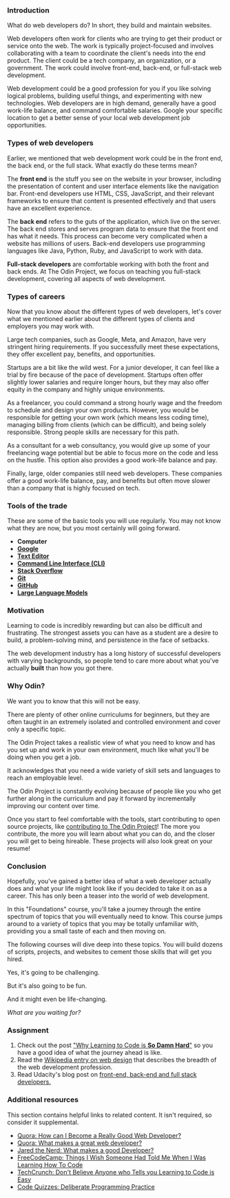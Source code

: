 ### Introduction

What do web developers do? In short, they build and maintain websites.

Web developers often work for clients who are trying to get their product or service onto the web.
The work is typically project-focused and involves collaborating with a team to coordinate the client's needs into the end product. The client could be a tech company, an organization, or a government. The work could involve front-end, back-end, or full-stack web development.

Web development could be a good profession for you if you like solving logical problems, building useful things, and experimenting with new technologies.
Web developers are in high demand, generally have a good work-life balance, and command comfortable salaries. Google your specific location to get a better sense of your local web development job opportunities.

### Types of web developers

Earlier, we mentioned that web development work could be in the front end, the back end, or the full stack. What exactly do these terms mean?

The **front end** is the stuff you see on the website in your browser, including the presentation of content and user interface elements like the navigation bar.
Front-end developers use HTML, CSS, JavaScript, and their relevant frameworks to ensure that content is presented effectively and that users have an excellent experience.

The **back end** refers to the guts of the application, which live on the server. The back end stores and serves program data to ensure that the front end has what it needs. This process can become very complicated when a website has millions of users.
Back-end developers use programming languages like Java, Python, Ruby, and JavaScript to work with data.

**Full-stack developers** are comfortable working with both the front and back ends. At The Odin Project, we focus on teaching you full-stack development, covering all aspects of web development.

### Types of careers

Now that you know about the different types of web developers, let's cover what we mentioned earlier about the different types of clients and employers you may work with.

Large tech companies, such as Google, Meta, and Amazon, have very stringent hiring requirements. If you successfully meet these expectations, they offer excellent pay, benefits, and opportunities.

Startups are a bit like the wild west. For a junior developer, it can feel like a trial by fire because of the pace of development. Startups often offer slightly lower salaries and require longer hours, but they may also offer equity in the company and highly unique environments.

As a freelancer, you could command a strong hourly wage and the freedom to schedule and design your own products. However, you would be responsible for getting your own work (which means less coding time), managing billing from clients (which can be difficult), and being solely responsible. Strong people skills are necessary for this path.

As a consultant for a web consultancy, you would give up some of your freelancing wage potential but be able to focus more on the code and less on the hustle. This option also provides a good work-life balance and pay.

Finally, large, older companies still need web developers. These companies offer a good work-life balance, pay, and benefits but often move slower than a company that is highly focused on tech.

### Tools of the trade

These are some of the basic tools you will use regularly. You may not know what they are now, but you most certainly will going forward.

- **Computer**
- **[Google](https://www.google.com/)**
- **[Text Editor](https://en.wikipedia.org/wiki/Text_editor)**
- **[Command Line Interface (CLI)](https://en.wikipedia.org/wiki/Command-line_interface)**
- **[Stack Overflow](http://stackoverflow.com/)**
- **[Git](https://git-scm.com/)**
- **[GitHub](https://github.com/)**
- **[Large Language Models](https://en.wikipedia.org/wiki/Large_language_model)**

### Motivation

Learning to code is incredibly rewarding but can also be difficult and frustrating.
The strongest assets you can have as a student are a desire to build, a problem-solving mind, and persistence in the face of setbacks.

The web development industry has a long history of successful developers with varying backgrounds, so people tend to care more about what you've actually **built** than how you got there.

### Why Odin?

We want you to know that this will not be easy.

There are plenty of other online curriculums for beginners, but they are often taught in an extremely isolated and controlled environment and cover only a specific topic.

The Odin Project takes a realistic view of what you need to know and has you set up and work in your own environment, much like what you'll be doing when you get a job.

It acknowledges that you need a wide variety of skill sets and languages to reach an employable level.

The Odin Project is constantly evolving because of people like you who get further along in the curriculum and pay it forward by incrementally improving our content over time.

Once you start to feel comfortable with the tools, start contributing to open source projects, like [contributing to The Odin Project](https://www.theodinproject.com/contributing)! The more you contribute, the more you will learn about what you can do, and the closer you will get to being hireable. These projects will also look great on your resume!

### Conclusion

Hopefully, you've gained a better idea of what a web developer actually does and what your life might look like if you decided to take it on as a career. This has only been a teaser into the world of web development.

In this "Foundations" course, you'll take a journey through the entire spectrum of topics that you will eventually need to know. This course jumps around to a variety of topics that you may be totally unfamiliar with, providing you a small taste of each and then moving on.

The following courses will dive deep into these topics. You will build dozens of scripts, projects, and websites to cement those skills that will get you hired.

Yes, it's going to be challenging.

But it's also going to be fun.

And it might even be life-changing.

*What are you waiting for?*

### Assignment

<div class="lesson-content__panel" markdown="1">

1. Check out the post ["Why Learning to Code is **So Damn Hard**"](https://web.archive.org/web/20230630111131/https://www.thinkful.com/blog/why-learning-to-code-is-so-damn-hard/) so you have a good idea of what the journey ahead is like.
1. Read the [Wikipedia entry on web design](https://en.wikipedia.org/wiki/Web_design) that describes the breadth of the web development profession.
1. Read Udacity's blog post on [front-end, back-end and full stack developers.](https://www.udacity.com/blog/2020/12/front-end-vs-back-end-vs-full-stack-web-developers.html)

</div>

### Additional resources

This section contains helpful links to related content. It isn't required, so consider it supplemental.

- [Quora: How can I Become a Really Good Web Developer?](http://www.quora.com/Computer-Programming/How-can-I-become-a-really-good-Web-Developer-starting-from-now-at-age-20-before-age-25)
- [Quora: What makes a great web developer?](http://www.quora.com/What-makes-a-great-web-developer)
- [Jared the Nerd: What makes a good Developer?](http://jaredthenerd.com/2013/05/What-Makes-A-Good-Developer/)
- [FreeCodeCamp: Things I Wish Someone Had Told Me When I Was Learning How To Code](https://www.freecodecamp.org/news/things-i-wish-someone-had-told-me-when-i-was-learning-how-to-code-565fc9dcb329/)
- [TechCrunch: Don't Believe Anyone who Tells you Learning to Code is Easy](http://techcrunch.com/2014/05/24/dont-believe-anyone-who-tells-you-learning-to-code-is-easy/)
- [Code Quizzes: Deliberate Programming Practice](https://codequizzes.wordpress.com/2013/04/28/deliberate-programming-practice/)
